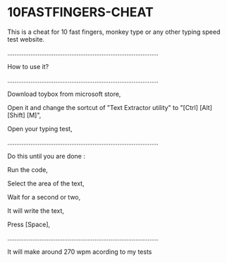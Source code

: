 # 10FASTFINGERS-CHEAT
This is a cheat for 10 fast fingers, monkey type or any other typing speed test website.

.....................................................................................

How to use it?

.....................................................................................

Download toybox from microsoft store,

Open it and change the sortcut of "Text Extractor utility" to "[Ctrl] [Alt] [Shift] [M]",

Open your typing test,

.....................................................................................

Do this until you are done : 

  Run the code,
  
  Select the area of the text,
  
  Wait for a second or two,
  
  It will write the text,
   
  Press [Space],
  
.....................................................................................
  
  It will make around 270 wpm acording to my tests

